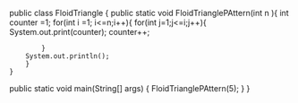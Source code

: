 public class FloidTriangle {
    public static void FloidTrianglePAttern(int n ){
        int counter =1;
        for(int i =1; i<=n;i++){
            for(int j=1;j<=i;j++){
                System.out.print(counter);
               counter++;


            }
        System.out.println();
        }
    }
public static void main(String[] args) {
    FloidTrianglePAttern(5);
}
}
